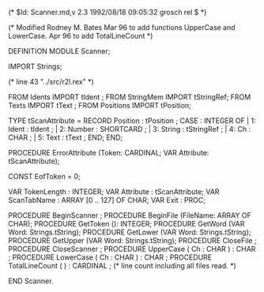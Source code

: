 
(* $Id: Scanner.md,v 2.3 1992/08/18 09:05:32 grosch rel $ *)

(* Modified Rodney M. Bates 
   Mar 96 to add functions UpperCase and LowerCase. 
   Apr 96 to add TotalLineCount 
*)

DEFINITION MODULE Scanner;

IMPORT Strings;

(* line 43 "../src/r2l.rex" *)


FROM Idents	IMPORT tIdent	;
FROM StringMem	IMPORT tStringRef;
FROM Texts	IMPORT tText	;
FROM Positions	IMPORT tPosition;

TYPE
   tScanAttribute	= RECORD
	      Position	: tPosition	;
	 CASE : INTEGER OF
	 | 1: Ident	: tIdent	;
	 | 2: Number	: SHORTCARD	;
	 | 3: String	: tStringRef	;
	 | 4: Ch	: CHAR		;
	 | 5: Text	: tText		;
	 END;
      END;

PROCEDURE ErrorAttribute (Token: CARDINAL; VAR Attribute: tScanAttribute);


CONST EofToken	= 0;

VAR TokenLength	: INTEGER;
VAR Attribute	: tScanAttribute;
VAR ScanTabName	: ARRAY [0 .. 127] OF CHAR;
VAR Exit	: PROC;

PROCEDURE BeginScanner	;
PROCEDURE BeginFile	(FileName: ARRAY OF CHAR);
PROCEDURE GetToken	(): INTEGER;
PROCEDURE GetWord	(VAR Word: Strings.tString);
PROCEDURE GetLower	(VAR Word: Strings.tString);
PROCEDURE GetUpper	(VAR Word: Strings.tString);
PROCEDURE CloseFile	;
PROCEDURE CloseScanner	;
PROCEDURE UpperCase ( Ch : CHAR ) : CHAR ; 
PROCEDURE LowerCase ( Ch : CHAR ) : CHAR ; 
PROCEDURE TotalLineCount ( ) : CARDINAL ; 
  (* line count including all files read. *) 

END Scanner.
